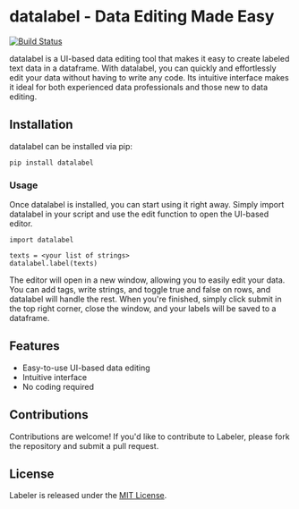 # datalabel - Data Editing Made Easy

[![Build Status](https://travis-ci.org/<user>/<repo>.svg?branch=master)](https://travis-ci.org/<user>/<repo>)

datalabel is a UI-based data editing tool that makes it easy to create labeled text data in a dataframe. With datalabel, you can quickly and effortlessly edit your data without having to write any code. Its intuitive interface makes it ideal for both experienced data professionals and those new to data editing.

## Installation

datalabel can be installed via pip:

```
pip install datalabel
```


### Usage
Once datalabel is installed, you can start using it right away. Simply import datalabel in your script and use the edit function to open the UI-based editor.

```
import datalabel

texts = <your list of strings>
datalabel.label(texts)
```

The editor will open in a new window, allowing you to easily edit your data. You can add tags, write strings, and toggle true and false on rows, and datalabel will handle the rest. When you're finished, simply click submit in the top right corner, close the window, and your labels will be saved to a dataframe.


## Features

- Easy-to-use UI-based data editing
- Intuitive interface
- No coding required


## Contributions

Contributions are welcome! If you'd like to contribute to Labeler, please fork the repository and submit a pull request.

## License

Labeler is released under the [MIT License](https://opensource.org/licenses/MIT).
